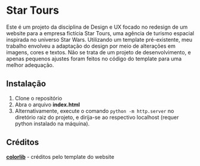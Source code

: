 # Star Tours
Este é um projeto da disciplina de Design e UX focado no redesign de um website para a empresa fictícia Star Tours, uma agência de turismo espacial inspirada no universo Star Wars. Utilizando um template pré-existente, meu trabalho envolveu a adaptação do design por meio de alterações em imagens, cores e textos. Não se trata de um projeto de desenvolvimento, e apenas pequenos ajustes foram feitos no código do template para uma melhor adequação.

## Instalação
1. Clone o repositório
2. Abra o arquivo **index.html**
3. Alternativamente, execute o comando `python -m http.server` no diretório raiz do projeto, e dirija-se ao respectivo localhost (requer python instalado na máquina).

## Créditos

<a href="https://colorlib.com/wp/template/royal/">**colorlib**</a> - créditos pelo template do website

